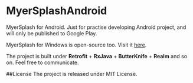 # MyerSplashAndroid
MyerSplash for Android. Just for practise developing Android project, and will only be published to Google Play.

MyerSplash for Windows is open-source too. Visit it [here](https://github.com/JuniperPhoton/MyerSplash).

The project is built under **Retrofit** + **RxJava** + **ButterKnife** + **Realm** and so on. Feel free to communicate.

##License 
The project is released under MIT License.
